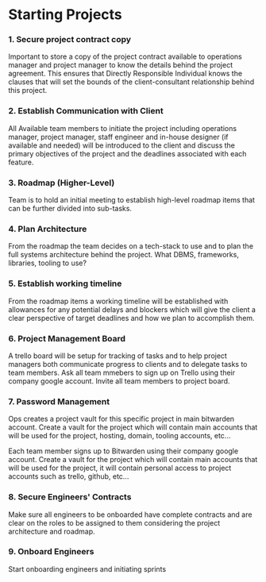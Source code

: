 # Starting Projects

### 1. Secure project contract copy
Important to store a copy of the project contract available to operations manager and project manager to know the details behind the project agreement. This ensures that Directly Responsible Individual knows the clauses that will set the bounds of the client-consultant relationship behind this project.
### 2. Establish Communication with Client
All Available team members to initiate the project including operations manager, project manager, staff engineer and in-house designer (if available and needed) will be introduced to the client and discuss the primary objectives of the project and the deadlines associated with each feature.
### 3. Roadmap (Higher-Level)
Team is to hold an initial meeting to establish high-level roadmap items that can be further divided into sub-tasks.
### 4. Plan Architecture
From the roadmap the team decides on a tech-stack to use and to plan the full systems architecture behind the project. What DBMS, frameworks, libraries, tooling to use?
### 5. Establish working timeline
From the roadmap items a working timeline will be established with allowances for any potential delays and blockers which will give the client a clear perspective of target deadlines and how we plan to accomplish them.
### 6. Project Management Board
A trello board will be setup for tracking of tasks and to help project managers both communicate progress to clients and to delegate tasks to team members. Ask all team mmebers to sign up on Trello using their company google account. Invite all team members to project board.
### 7. Password Management
Ops creates a project vault for this specific project in main bitwarden account. Create a vault for the project which will contain main accounts that will be used for the project, 
 hosting, domain, tooling accounts, etc...

Each team member signs up to Bitwarden using their company google account. Create a vault for the project which will contain main accounts that will be used for the project, it will contain personal access to project accounts such as trello, github, etc...
### 8. Secure Engineers' Contracts
Make sure all engineers to be onboarded have complete contracts and are clear on the roles to be assigned to them considering the project architecture and roadmap.
### 9. Onboard Engineers
Start onboarding engineers and initiating sprints
